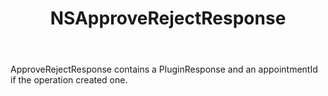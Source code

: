 ﻿---
uid: crmscript_ref_NSApproveRejectResponse
title: NSApproveRejectResponse
intellisense: Void.NSApproveRejectResponse
keywords: NSApproveRejectResponse
so.topic: reference
---

ApproveRejectResponse contains a PluginResponse and an appointmentId if the operation created one.
